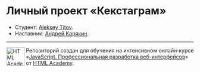 # Личный проект «Кекстаграм»

* Студент: [Aleksey Titov](https://up.htmlacademy.ru/javascript/23/user/1679727).
* Наставник: [Андрей Карякин](https://up.htmlacademy.ru/javascript/23/user/133011).

---

<a href="https://htmlacademy.ru/intensive/javascript"><img align="left" width="50" height="50" alt="HTML Academy" src="https://up.htmlacademy.ru/static/img/intensive/javascript/logo-for-github-2.png"></a>

Репозиторий создан для обучения на интенсивном онлайн‑курсе «[JavaScript. Профессиональная разработка веб-интерфейсов](https://htmlacademy.ru/intensive/javascript)» от [HTML Academy](https://htmlacademy.ru).
